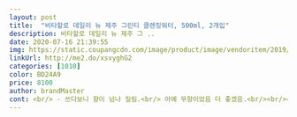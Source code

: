 ```yaml
---
layout: post 
title:  "비타할로 데일리 뉴 제주 그린티 클렌징워터, 500ml, 2개입" 
description: 비타할로 데일리 뉴 제주 그 ..
date: 2020-07-16 21:39:55 
img: https://static.coupangcdn.com/image/product/image/vendoritem/2019/04/10/4432260789/d3749ea9-df4f-4858-8379-f5ae768bc6b1.jpg 
linkUrl: http://me2.do/xsvyghG2 
categories: [1010] 
color: BD24A9 
price: 8100 
author: brandMaster 
cont: <br/> - 쓰다보니 향이 넘나 질림.<br/> 아예 무향이었음 더 좋겠음.<br/><br/><br/> - 자극 없고 화장 잘 지워지고 대용량에 가성비까지 최고임.<br/><br/><br/> - 화장대 안닫히는거 생각보다 개불편함.<br/> 담엔 꼭 뚱뚱이로 산당.<br/><br/><br/> ▶ <br/> ▶ 3 번 사진은 제품 외형 사진<br/>23번에 눈화장 다지워지니 빠르게 화장 지울수 있어서<br/>4번은 눈화장 되어있는 상태<br/>5.<br/>6번은 눈에 올려서 한번 지운뒤 눈에 남아있는 상태<br/>7번은 싹지워진 상태 입술 틴트까지 싹 잘지워졌어요 ㅎㅎ<br/>전부 사용한 후기<br/>가격이 정말 착해서 주문했습니다!<br/>가격이 제일 착해서 앞으로도 계속 주문할 듯.<br/>.<br/><br/>그래도 진한 향은 아니고 은은하게 나는 화장품 냄새라 거부감은 없었습니다.<br/><br/>근데 이 제품은 저자극이고 눈에 들어가도 별로 따갑지 않아서 일단 합격이었습니당.<br/><br/>다만 화장대 높이가 낮아서 다음에는 길이가 긴 제품 말고 뚱뚱한 제품을 사야 할까봐요.<br/> 화장대가 안닫히네용.<br/>ㅋㅋ<br/>대신에 틴트 깊숙히까지 다 지워지는 편은 아니고 젤 아이라이너도 전부 지우려면 오래걸려서 립앤아이 리무버와 함께 병행해서 사용하고 있습니다.<br/><br/> 
---
```

 